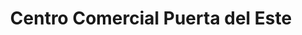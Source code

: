 ---
title: "Centro Comercial Puerta del Este"
url: /caracas/centro-comercial-puerta-del-este/
shop: Einkaufszentrum
---